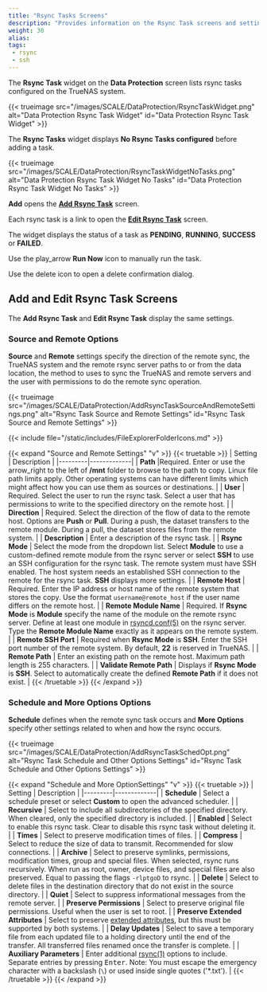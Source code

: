 ```yaml
---
title: "Rsync Tasks Screens"
description: "Provides information on the Rsync Task screens and settings."
weight: 30
alias:
tags:
 - rsync
 - ssh
---
```


The **Rsync Task** widget on the **Data Protection** screen lists rsync tasks configured on the TrueNAS system.

{{< trueimage src="/images/SCALE/DataProtection/RsyncTaskWidget.png" alt="Data Protection Rsync Task Widget" id="Data Protection Rsync Task Widget" >}}

The **Rsync Tasks** widget displays **No Rsync Tasks configured** before adding a task.

{{< trueimage src="/images/SCALE/DataProtection/RsyncTaskWidgetNoTasks.png" alt="Data Protection Rsync Task Widget No Tasks" id="Data Protection Rsync Task Widget No Tasks" >}}

**Add** opens the **[Add Rsync Task](#add-and-edit-rsync-task-screens)** screen.

Each rsync task is a link to open the **[Edit Rsync Task](#add-and-edit-rsync-task-screens)** screen.

The widget displays the status of a task as **PENDING**, **RUNNING**, **SUCCESS** or **FAILED**.

Use the <span class="material-icons">play_arrow</span> **Run Now** icon to manually run the task.

Use the <span class="material-icons">delete</span> icon to open a delete confirmation dialog.

## Add and Edit Rsync Task Screens
The **Add Rsync Task** and **Edit Rsync Task** display the same settings.

### Source and Remote Options
**Source** and **Remote** settings specify the direction of the remote sync, the TrueNAS system and the remote rsync server paths to or from the data location, the method to uses to sync the TrueNAS and remote servers and the user with permissions to do the remote sync operation.

{{< trueimage src="/images/SCALE/DataProtection/AddRsyncTaskSourceAndRemoteSettings.png" alt="Rsync Task Source and Remote Settings" id="Rsync Task Source and Remote Settings" >}}

{{< include file="/static/includes/FileExplorerFolderIcons.md" >}}

{{< expand "Source and Remote Settings" "v" >}}
{{< truetable >}}
| Setting | Description |
|---------|-------------|
| **Path** |Required. Enter or use the <span class="material-icons">arrow_right</span> to the left of **/mnt** folder to browse to the path to copy. Linux file path limits apply. Other operating systems can have different limits which might affect how you can use them as sources or destinations. |
| **User** | Required. Select the user to run the rsync task. Select a user that has permissions to write to the specified directory on the remote host. |
| **Direction** | Required. Select the direction of the flow of data to the remote host. Options are **Push** or **Pull**. During a push, the dataset transfers to the remote module. During a pull, the dataset stores files from the remote system. |
| **Description** | Enter a description of the rsync task. |
| **Rsync Mode** | Select the mode from the dropdown list. Select **Module** to use a custom-defined remote module from the rsync server or select **SSH** to use an SSH configuration for the rsync task. The remote system must have SSH enabled. The host system needs an established SSH connection to the remote for the rsync task. **SSH** displays more settings. |
| **Remote Host** | Required. Enter the IP address or host name of the remote system that stores the copy. Use the format `username@remote_host` if the user name differs on the remote host. |
| **Remote Module Name** | Required. If **Rsync Mode** is **Module** specify the name of the module on the remote rsync server. Define at least one module in [rsyncd.conf(5)](https://www.samba.org/ftp/rsync/rsyncd.conf.html) on the rsync server. Type the **Remote Module Name** exactly as it appears on the remote system. |
| **Remote SSH Port** | Required when **Rsync Mode** is **SSH**. Enter the SSH port number of the remote system. By default, **22** is reserved in TrueNAS. |
| **Remote Path** | Enter an existing path on the remote host. Maximum path length is 255 characters. |
| **Validate Remote Path** | Displays if **Rsync Mode** is **SSH**. Select to automatically create the defined **Remote Path** if it does not exist. |
{{< /truetable >}}
{{< /expand >}}

### Schedule and More Options Options
**Schedule** defines when the remote sync task occurs and **More Options** specify other settings related to when and how the rsync occurs.

{{< trueimage src="/images/SCALE/DataProtection/AddRsyncTaskSchedOpt.png" alt="Rsync Task Schedule and Other Options Settings" id="Rsync Task Schedule and Other Options Settings" >}}

{{< expand "Schedule and More OptionSettings" "v" >}}
{{< truetable >}}
| Setting | Description |
|---------|-------------|
| **Schedule** | Select a schedule preset or select **Custom** to open the advanced scheduler. |
| **Recursive** | Select to include all subdirectories of the specified directory. When cleared, only the specified directory is included. |
| **Enabled** | Select to enable this rsync task. Clear to disable this rsync task without deleting it. |
| **Times** | Select to preserve modification times of files. |
| **Compress** | Select to reduce the size of data to transmit. Recommended for slow connections. |
| **Archive** |  Select to preserve symlinks, permissions, modification times, group and special files. When selected, rsync runs recursively. When run as root, owner, device files, and special files are also preserved. Equal to passing the flags `-rlptgoD` to rsync. |
| **Delete** | Select to delete files in the destination directory that do not exist in the source directory. |
| **Quiet** | Select to suppress informational messages from the remote server. |
| **Preserve Permissions** | Select to preserve original file permissions. Useful when the user is set to root. |
| **Preserve Extended Attributes** | Select to preserve [extended attributes](https://en.wikipedia.org/wiki/Extended_file_attributes), but this must be supported by both systems. |
| **Delay Updates** | Select to save a temporary file from each updated file to a holding directory until the end of the transfer. All transferred files renamed once the transfer is complete. |
| **Auxiliary Parameters** | Enter additional [rsync(1)](https://rsync.samba.org/ftp/rsync/rsync.html) options to include. Separate entries by pressing <kbd>Enter</kbd>. Note: You must escape the <span class="material-icons">emergency</span> character with a backslash (`\`) or used inside single quotes ('*.txt'). |
{{< /truetable >}}
{{< /expand >}}
